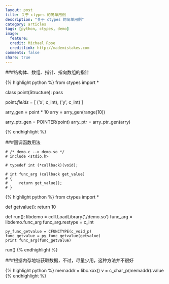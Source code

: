 ```yaml
---
layout: post
title: 关于 ctypes 的简单用例
description: "关于 ctypes 的简单用例"
category: articles
tags: [python, ctypes, demo]
image:
  feature:
  credit: Michael Rose
  creditlink: http://mademistakes.com
comments: false
share: true
---
```


###结构体、数组、指针、指向数组的指针

{% highlight python %}
from ctypes import *

class point(Structure):
    pass

point._fields_ = [
    ('x', c_int),
    ('y', c_int)
]

arry_gen = point * 10
arry = arry_gen(range(10))

arry_ptr_gen = POINTER(point)
arry_ptr = arry_ptr_gen(arry)

{% endhighlight %}

###回调函数用法

~~~
# /* demo.c --> demo.so */
# include <stdio.h>

# typedef int (*callback)(void);

# int func_arg (callback get_value)
# {
#     return get_value();
# }
~~~

{% highlight python %}
from ctypes import *

def getvalue():
    return 10

def run():
    libdemo = cdll.LoadLibrary('./demo.so')
    func_arg = libdemo.func_arg
    func_arg.restype = c_int

    py_func_getvalue = CFUNCTYPE(c_void_p)
    func_getvalue = py_func_getvalue(getvalue)
    print func_arg(func_getvalue)
run()
{% endhighlight %}

###根据内存地址获取数据，不过，尽量少用，这种方法并不很好

{% highlight python %}
memaddr = libc.xxx()
v = c_char_p(memaddr).value
{% endhighlight %}
